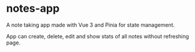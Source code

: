 # notes-app

A note taking app made with Vue 3 and Pinia for state management.

App can create, delete, edit and show stats of all notes without refreshing page.


